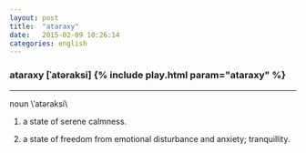 ```yaml
---
layout: post
title:  "ataraxy"
date:   2015-02-09 10:26:14 
categories: english
---
```

### ataraxy [ˈatəraksi] {% include play.html param="ataraxy" %}
-----------
noun \ˈatəraksi\

1. a state of serene calmness.

2. a state of freedom from emotional disturbance and anxiety; tranquillity.
